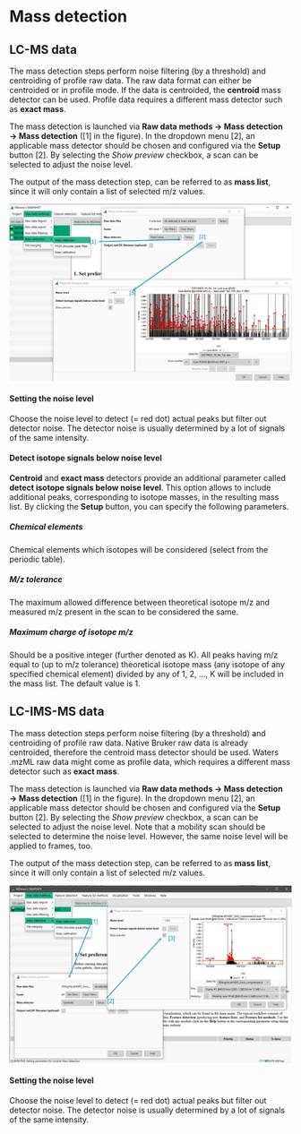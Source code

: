 # Mass detection

## LC-MS data

The mass detection steps perform noise filtering (by a threshold) and centroiding of profile raw
data. The raw data format can either be centroided or in profile mode. If the data is centroided,
the **centroid** mass detector can be used. Profile data requires a different mass detector such as
**exact mass**.

The mass detection is launched via **Raw data methods → Mass detection → Mass detection** ([1] in
the figure). In the dropdown menu [2], an applicable mass detector should be chosen and configured
via the **Setup** button [2]. By selecting the _Show preview_ checkbox, a scan can be selected to
adjust the noise level.

The output of the mass detection step, can be referred to as **mass list**, since it will only
contain a list of selected m/z values.

![Mass detection](../../workflows/lcmsworkflow/massdetection.png)

#### Setting the noise level

Choose the noise level to detect (= red dot) actual peaks but filter out detector noise. The
detector noise is usually determined by a lot of signals of the same intensity.

#### Detect isotope signals below noise level

**Centroid** and **exact mass** detectors provide an additional parameter called **detect isotope signals below noise level**. This option allows to include additional peaks, corresponding to isotope masses, in the resulting mass list. By clicking the **Setup** button, you can specify the following parameters.

##### Chemical elements

Chemical elements which isotopes will be considered (select from the periodic table).

##### M/z tolerance

The maximum allowed difference between theoretical isotope m/z and measured m/z present in the scan to be considered the same.

##### Maximum charge of isotope m/z

Should be a positive integer (further denoted as K). All peaks having m/z equal to (up to m/z tolerance) theoretical isotope mass (any isotope of any specified chemical element) divided by any of 1, 2, ..., K will be included in the mass list. The default value is 1.

## LC-IMS-MS data

The mass detection steps perform noise filtering (by a threshold) and centroiding of profile raw
data. Native Bruker raw data is already centroided, therefore the centroid mass detector should be
used. Waters .mzML raw data might come as profile data, which requires a different mass detector
such as **exact mass**.

The mass detection is launched via **Raw data methods → Mass detection → Mass detection** ([1] in
the figure). In the dropdown menu [2], an applicable mass detector should be chosen and configured
via the **Setup** button [2]. By selecting the _Show preview_ checkbox, a scan can be selected to
adjust the noise level. Note that a mobility scan should be selected to determine the noise level.
However, the same noise level will be applied to frames, too.

The output of the mass detection step, can be referred to as **mass list**, since it will only
contain a list of selected m/z values.

![Mass detection](massdetection.png)

#### Setting the noise level

Choose the noise level to detect (= red dot) actual peaks but filter out detector noise. The
detector noise is usually determined by a lot of signals of the same intensity.

